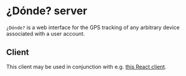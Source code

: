 # ¿Dónde? server
`¿Dónde?` is a web interface for the GPS tracking of any arbitrary device associated with a user account.

## Client
This client may be used in conjunction with e.g. [this React client](https://github.com/kavunshiva/donde-client).
